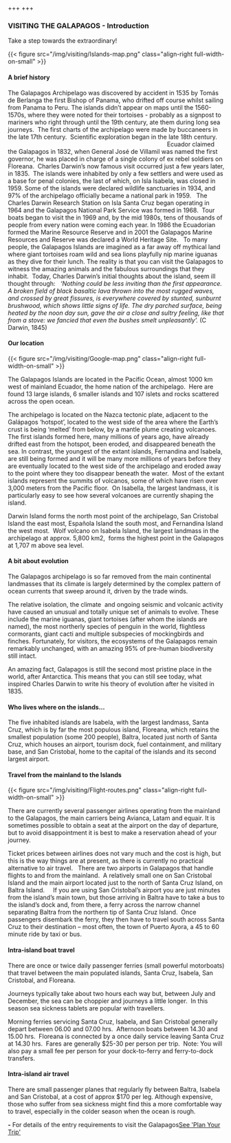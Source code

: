 +++
+++

### VISITING THE GALAPAGOS - Introduction

<span class="strapline">Take a step towards the extraordinary!</span>

{{< figure src="/img/visiting/Islands-map.png" class="align-right full-width-on-small" >}}

#### A brief history
The Galapagos Archipelago was discovered by accident in 1535 by Tomás de Berlanga the first Bishop of Panama, who drifted off course whilst sailing from Panama to Peru. The islands didn’t appear on maps until the 1560-1570s, where they were noted for their tortoises - probably as a signpost to mariners who right through until the 19th century, ate them during long sea journeys.  The first charts of the archipelago were made by buccaneers in the late 17th century.  Scientific exploration began in the late 18th century.
                                                                                              
Ecuador claimed the Galapagos in 1832, when General José de Villamil was named the first governor, he was placed in charge of a single colony of ex rebel soldiers on Floreana.  Charles Darwin’s now famous visit occurred just a few years later, in 1835.  The islands were inhabited by only a few settlers and were used as a base for penal colonies, the last of which, on Isla Isabela, was closed in 1959.
Some of the islands were declared wildlife sanctuaries in 1934, and 97% of the archipelago officially became a national park in 1959.
 
The Charles Darwin Research Station on Isla Santa Cruz began operating in 1964 and the Galapagos National Park Service was formed in 1968.  Tour boats began to visit the in 1969 and, by the mid 1980s, tens of thousands of people from every nation were coming each year.  In 1986 the Ecuadorian formed the Marine Resource Reserve and in 2001 the Galapagos Marine Resources and Reserve was declared a World Heritage Site.
 
To many people, the Galapagos Islands are imagined as a far away off mythical land where giant tortoises roam wild and sea lions playfully nip marine iguanas as they dive for their lunch.  The reality is that you can visit the Galapagos to witness the amazing animals and the fabulous surroundings that they inhabit.  Today, Charles Darwin’s initial thoughts about the island, seem ill thought through:
 
<I>‘Nothing could be less inviting than the first appearance. A broken field of black basaltic lava thrown into the most rugged waves, and crossed by great fissures, is everywhere covered by stunted, sunburnt brushwood, which shows little signs of life. The dry parched surface, being heated by the noon day sun, gave the air a close and sultry feeling, like that from a stove: we fancied that even the bushes smelt unpleasantly’.</I> (C Darwin, 1845)

#### Our location
{{< figure src="/img/visiting/Google-map.png" class="align-right full-width-on-small" >}}

The Galapagos Islands are located in the Pacific Ocean, almost 1000 km west of mainland Ecuador, the home nation of the archipelago.  Here are found 13 large islands, 6 smaller islands and 107 islets and rocks scattered across the open ocean. 

The archipelago is located on the Nazca tectonic plate, adjacent to the Galápagos ‘hotspot’, located to the west side of the area where the Earth’s crust is being ‘melted’ from below, by a mantle plume creating volcanoes. The first islands formed here, many millions of years ago, have already drifted east from the hotspot, been eroded, and disappeared beneath the sea. In contrast, the youngest of the extant islands, Fernandina and Isabela, are still being formed and it will be many more millions of years before they are eventually located to the west side of the archipelago and eroded away to the point where they too disappear beneath the water.  Most of the extant islands represent the summits of volcanos, some of which have risen over 3,000 meters from the Pacific floor.  On Isabella, the largest landmass, it is particularly easy to see how several volcanoes are currently shaping the island. 

Darwin Island forms the north most point of the archipelago, San Cristobal Island the east most, Española Island the south most, and Fernandina Island the west most.  Wolf volcano on Isabela Island, the largest landmass in the archipelago at approx. 5,800 km2,  forms the highest point in the Galapagos at 1,707 m above sea level.

#### A bit about evolution
The Galapagos archipelago is so far removed from the main continental landmasses that its climate is largely determined by the complex pattern of ocean currents that sweep around it, driven by the trade winds.

The relative isolation, the climate  and ongoing seismic and volcanic activity have caused an unusual and totally unique set of animals to evolve. These include the marine iguanas, giant tortoises (after whom the islands are named), the most northerly species of penguin in the world, flightless cormorants, giant cacti and multiple subspecies of mockingbirds and finches. Fortunately, for visitors, the ecosystems of the Galapagos remain remarkably unchanged, with an amazing 95% of pre-human biodiversity still intact. 

An amazing fact, Galapagos is still the second most pristine place in the world, after Antarctica. This means that you can still see today, what inspired Charles Darwin to write his theory of evolution after he visited in 1835.

#### Who lives where on the islands…
The five inhabited islands are Isabela, with the largest landmass, Santa Cruz, which is by far the most populous island, Floreana, which retains the smallest population (some 200 people), Baltra, located just north of Santa Cruz, which houses an airport, tourism dock, fuel containment, and military base, and San Cristobal, home to the capital of the islands and its second largest airport.

#### Travel from the mainland to the Islands

{{< figure src="/img/visiting/Flight-routes.png" class="align-right full-width-on-small" >}}

There are currently several passenger airlines operating from the mainland to the Galapagos, the main carriers being Avianca, Latam and equair. It is sometimes possible to obtain a seat at the airport on the day of departure, but to avoid disappointment it is best to make a reservation ahead of your journey.

Ticket prices between airlines does not vary much and the cost is high, but this is the way things are at present, as there is currently no practical alternative to air travel.
 
There are two airports in Galapagos that handle flights to and from the mainland.  A relatively small one on San Cristobal Island and the main airport located just to the north of Santa Cruz Island, on Baltra Island. 
   
If you are using San Cristobal’s airport you are just minutes from the island’s main town, but those arriving in Baltra have to take a bus to the island’s dock and, from there, a ferry across the narrow channel separating Baltra from the northern tip of Santa Cruz Island.  Once passengers disembark the ferry, they then have to travel south across Santa Cruz to their destination – most often, the town of Puerto Ayora, a 45 to 60 minute ride by taxi or bus. 

#### Intra-island boat travel
There are once or twice daily passenger ferries (small powerful motorboats) that travel between the main populated islands, Santa Cruz, Isabela, San Cristobal, and Floreana.

Journeys typically take about two hours each way but, between July and December, the sea can be choppier and journeys a little longer.  In this season sea sickness tablets are popular with travellers.

Morning ferries servicing Santa Cruz, Isabela, and San Cristobal generally depart between 06.00 and 07.00 hrs.  Afternoon boats between 14.30 and 15.00 hrs.  Floreana is connected by a once daily service leaving Santa Cruz at 14.30 hrs.  Fares are generally $25-30 per person per trip.  Note: You will also pay a small fee per person for your dock-to-ferry and ferry-to-dock transfers.

#### Intra-island air travel
There are small passenger planes that regularly fly between Baltra, Isabela and San Cristobal, at a cost of approx $170 per leg. Although expensive, those who suffer from sea sickness might find this a more comfortable way to travel, especially in the colder season when the ocean is rough.

**-**
For details of the entry requirements to visit the Galapagos[See 'Plan Your Trip'](/our-diving/our-prices)

